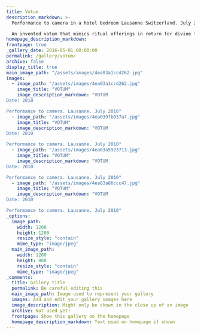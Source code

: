 ```yaml
---
title: Votum
description_markdown: >-
  Performance to camera in a hotel bedroom Lausanne Switzerland. July 2010.

  An invented votum that mimics ritual offerings in return for divine favour. Using the artist's body, found flowers, talcum powder and song.
homepage_description_markdown: 
frontpage: true
_gallery_date: 2016-05-01 00:00:00
permalink: /gallery/votum/
archive: false
display_title: true
main_image_path: "/assets/images/4ea03a1ccd262.jpg"
images:
  - image_path: "/assets/images/4ea03a1ccd262.jpg"
    image_title: "VOTUM"
    image_description_markdown: "VOTUM
Date: 2010

Performance to camera. Lausanne. July 2010"
  - image_path: "/assets/images/4ea039fb037a7.jpg"
    image_title: "VOTUM"
    image_description_markdown: "VOTUM
Date: 2010

Performance to camera. Lausanne. July 2010"
  - image_path: "/assets/images/4ea03a5923713.jpg"
    image_title: "VOTUM"
    image_description_markdown: "VOTUM
Date: 2010

Performance to camera. Lausanne. July 2010"
  - image_path: "/assets/images/4ea03a86ccc47.jpg"
    image_title: "VOTUM"
    image_description_markdown: "VOTUM
Date: 2010

Performance to camera. Lausanne. July 2010"
_options:
  image_path:
    width: 1200
    height: 1200
    resize_style: "contain"
    mime_type: "image/jpeg"
  main_image_path:
    width: 1200
    height: 800
    resize_style: "contain"
    mime_type: "image/jpeg"
_comments:
  title: Gallery title
  permalink: Be careful editing this
  main_image_path: Image used to represent your gallery
  images: Add and edit your gallery images here
  image_description: Might only be shown in the close up of an image
  archive: Not used yet!
  frontpage: Show this gallery on the homepage
  homepage_description_markdown: Text used on homepage if shown
---
```

